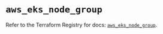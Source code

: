 # `aws_eks_node_group`

Refer to the Terraform Registry for docs: [`aws_eks_node_group`](https://registry.terraform.io/providers/hashicorp/aws/6.6.0/docs/resources/eks_node_group).
